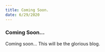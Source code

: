 ```yaml
---
title: Coming Soon.
date: 6/29/2020
---
```


### Coming Soon...

Coming soon... This will be the glorious blog.
